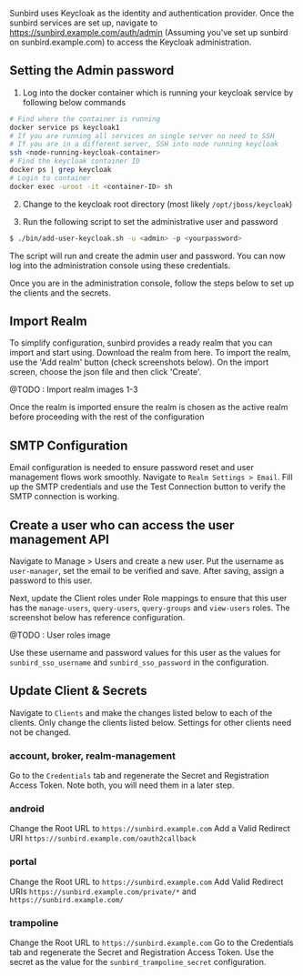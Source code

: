 

Sunbird uses Keycloak as the identity and authentication provider. Once the sunbird services are set up, navigate to https://sunbird.example.com/auth/admin (Assuming you've set up sunbird on sunbird.example.com) to access the Keycloak administration.


## Setting the Admin password

1. Log into the docker container which is running your keycloak service by following below commands
```bash
# Find where the container is running
docker service ps keycloak1
# If you are running all services on single server no need to SSH
# If you are in a different server, SSH into node running keycloak
ssh <node-running-keycloak-container>
# Find the keycloak container ID
docker ps | grep keycloak
# Login to container
docker exec -uroot -it <container-ID> sh
```

2. Change to the keycloak root directory (most likely `/opt/jboss/keycloak`)

3. Run the following script to set the administrative user and password
```bash
$ ./bin/add-user-keycloak.sh -u <admin> -p <yourpassword>
```

The script will run and create the admin user and password. You can now log into the administration console using these credentials.

Once you are in the administration console, follow the steps below to set up the clients and the secrets.

## Import Realm

To simplify configuration, sunbird provides a ready realm that you can import and start using. Download the realm from here. To import the realm, use the 'Add realm' button (check screenshots below). On the import screen, choose the json file and then click 'Create'.

@TODO : Import realm images 1-3

Once the realm is imported ensure the realm is chosen as the active realm before proceeding with the rest of the configuration

##  SMTP Configuration

Email configuration is needed to ensure password reset and user management flows work smoothly. Navigate to `Realm Settings > Email`. Fill up the SMTP credentials and use the Test Connection button to verify the SMTP connection is working.

## Create a user who can access the user management API

Navigate to Manage > Users and create a new user. Put the username as `user-manager`, set the email to be verified and save. After saving, assign a password to this user.

Next, update the Client roles under Role mappings to ensure that this user has the `manage-users`, `query-users`, `query-groups` and `view-users` roles. The screenshot below has reference configuration.

@TODO : User roles image

Use these username and password values for this user as the values for `sunbird_sso_username` and `sunbird_sso_password` in the configuration.

## Update Client & Secrets

Navigate to `Clients` and make the changes listed below to each of the clients. Only change the clients listed below. Settings for other clients need not be changed.

### account, broker, realm-management
Go to the `Credentials` tab and regenerate the Secret and Registration Access Token. Note both, you will need them in a later step.

### android
Change the Root URL to `https://sunbird.example.com`
Add a Valid Redirect URI `https://sunbird.example.com/oauth2callback`

### portal
Change the Root URL to `https://sunbird.example.com`
Add Valid Redirect URIs `https://sunbird.example.com/private/*` and `https://sunbird.example.com/`

### trampoline
Change the Root URL to `https://sunbird.example.com`
Go to the Credentials tab and regenerate the Secret and Registration Access Token. Use the secret as the value for the `sunbird_trampoline_secret` configuration.
